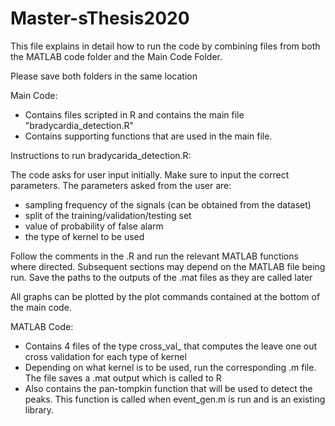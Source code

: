 # Master-sThesis2020


This file explains in detail how to run the code by combining files from both the MATLAB code folder and the Main Code Folder.

Please save both folders in the same location

Main Code:

- Contains files scripted in R and contains the main file "bradycardia_detection.R"
- Contains supporting functions that are used in the main file.

Instructions to run bradycarida_detection.R:

The code asks for user input initially. Make sure to input the correct parameters.
The parameters asked from the user are:
- sampling frequency of the signals (can be obtained from the dataset)
- split of the training/validation/testing set
- value of probability of false alarm
- the type of kernel to be used

Follow the comments in the .R and run the relevant MATLAB functions where directed. Subsequent sections may depend on the MATLAB file being run.
Save the paths to the outputs of the .mat files as they are called later

All graphs can be plotted by the plot commands contained at the bottom of the main code.

MATLAB Code:

- Contains 4 files of the type cross_val_<insert kernel name> that computes the leave one out cross validation for each type of kernel
- Depending on what kernel is to be used, run the corresponding .m file. The file saves a .mat output which is called to R
- Also contains the pan-tompkin function that will be used to detect the peaks. This function is called when event_gen.m is run and is an existing library. 



